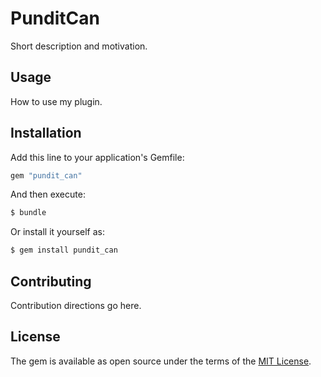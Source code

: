 # PunditCan
Short description and motivation.

## Usage
How to use my plugin.

## Installation
Add this line to your application's Gemfile:

```ruby
gem "pundit_can"
```

And then execute:
```bash
$ bundle
```

Or install it yourself as:
```bash
$ gem install pundit_can
```

## Contributing
Contribution directions go here.

## License
The gem is available as open source under the terms of the [MIT License](https://opensource.org/licenses/MIT).
